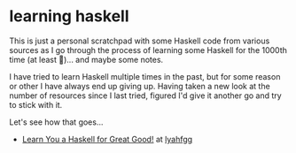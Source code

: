 # learning haskell

This is just a personal scratchpad with some Haskell code from various sources
as I go through the process of learning some Haskell for the 1000th time (at
least 🤷)... and maybe some notes.

I have tried to learn Haskell multiple times in the past, but for some reason or
other I have always end up giving up. Having taken a new look at the number of
resources since I last tried, figured I'd give it another go and try to stick
with it.

Let's see how that goes...

- [Learn You a Haskell for Great Good!](http://learnyouahaskell.com/chapters) at
    [lyahfgg](https://github.com/latrokles/learning-haskell/tree/master/lyahfgg)
